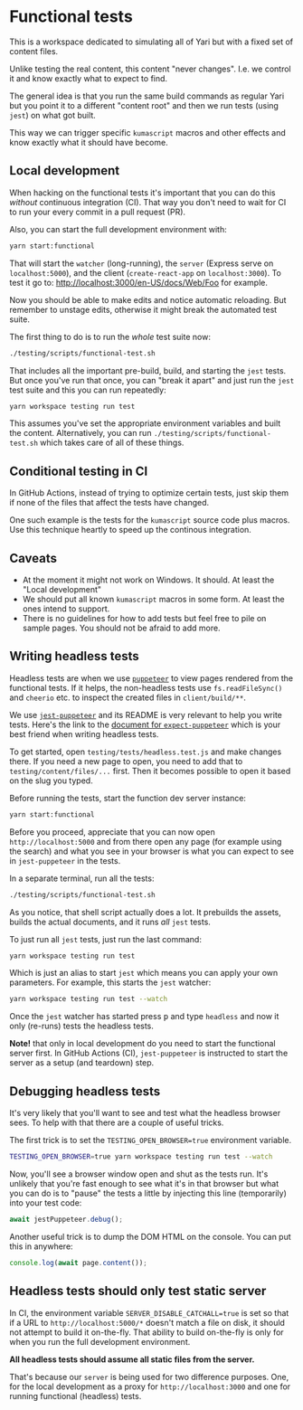# Functional tests

This is a workspace dedicated to simulating all of Yari but with a
fixed set of content files.

Unlike testing the real content, this content "never changes". I.e. we
control it and know exactly what to expect to find.

The general idea is that you run the same build commands as regular
Yari but you point it to a different "content root" and then we run
tests (using `jest`) on what got built.

This way we can trigger specific `kumascript` macros and other effects
and know exactly what it should have become.

## Local development

When hacking on the functional tests it's important that you can do
this _without_ continuous integration (CI). That way you don't need to
wait for CI to run your every commit in a pull request (PR).

Also, you can start the full development environment with:

```bash
yarn start:functional
```

That will start the `watcher` (long-running), the `server` (Express
serve on `localhost:5000`), and the client (`create-react-app` on
`localhost:3000`).
To test it go to:
[http://localhost:3000/en-US/docs/Web/Foo](http://localhost:3000/en-US/docs/Web/Foo)
for example.

Now you should be able to make edits and notice automatic reloading.
But remember to unstage edits, otherwise it might break the automated
test suite.

The first thing to do is to run the _whole_ test suite now:

```bash
./testing/scripts/functional-test.sh
```

That includes all the important pre-build, build, and starting the `jest`
tests. But once you've run that once, you can "break it apart" and just
run the `jest` test suite and this you can run repeatedly:

```bash
yarn workspace testing run test
```

This assumes you've set the appropriate environment variables and built the
content. Alternatively, you can run `./testing/scripts/functional-test.sh`
which takes care of all of these things.

## Conditional testing in CI

In GitHub Actions, instead of trying to optimize certain tests, just skip
them if none of the files that affect the tests have changed.

One such example is the tests for the `kumascript` source code plus macros.
Use this technique heartly to speed up the continous integration.

## Caveats

- At the moment it might not work on Windows. It should. At least the "Local
  development"
- We should put all known `kumascript` macros in some form. At least the ones
  intend to support.
- There is no guidelines for how to add tests but feel free to pile on
  sample pages. You should not be afraid to add more.

## Writing headless tests

Headless tests are when we use [`puppeteer`](https://pptr.dev/) to view pages
rendered from the functional tests. If it helps, the non-headless tests
use `fs.readFileSync()` and `cheerio` etc. to inspect the created files in
`client/build/**`.

We use [`jest-puppeteer`](https://github.com/smooth-code/jest-puppeteer) and
its README is very relevant to help you write tests. Here's the link to
the [document for `expect-puppeteer`](https://github.com/smooth-code/jest-puppeteer/blob/master/packages/expect-puppeteer/README.md#api)
which is your best friend when writing headless tests.

To get started, open `testing/tests/headless.test.js` and make changes there.
If you need a new page to open, you need to add that to
`testing/content/files/...` first. Then it becomes possible to open it
based on the slug you typed.

Before running the tests, start the function dev server instance:

```sh
yarn start:functional
```

Before you proceed, appreciate that you can now open `http://localhost:5000`
and from there open any page (for example using the search) and what you
see in your browser is what you can expect to see in `jest-puppeteer` in
the tests.

In a separate terminal, run all the tests:

```sh
./testing/scripts/functional-test.sh
```

As you notice, that shell script actually does a lot. It prebuilds the
assets, builds the actual documents, and it runs _all_ `jest` tests.

To just run all `jest` tests, just run the last command:

```sh
yarn workspace testing run test
```

Which is just an alias to start `jest` which means you can apply your own
parameters. For example, this starts the `jest` watcher:

```sh
yarn workspace testing run test --watch
```

Once the `jest` watcher has started press <kbd>p</kbd> and type `headless`
and now it only (re-runs) tests the headless tests.

**Note!** that only in local development do you need to start the functional
server first. In GitHub Actions (CI), `jest-puppeteer` is instructed to start
the server as a setup (and teardown) step.

## Debugging headless tests

It's very likely that you'll want to see and test
what the headless browser sees. To help with that there are a couple of
useful tricks.

The first trick is to set the `TESTING_OPEN_BROWSER=true` environment
variable.

```sh
TESTING_OPEN_BROWSER=true yarn workspace testing run test --watch
```

Now, you'll see a browser window open and shut as the tests run.
It's unlikely that you're fast enough to see what it's in that browser
but what you can do is to "pause" the tests a little by injecting
this line (temporarily) into your test code:

```javascript
await jestPuppeteer.debug();
```

Another useful trick is to dump the DOM HTML on the console. You can
put this in anywhere:

```javascript
console.log(await page.content());
```

## Headless tests should only test static server

In CI, the environment variable `SERVER_DISABLE_CATCHALL=true` is set so that
if a URL to `http://localhost:5000/*` doesn't match a file on disk, it should
not attempt to build it on-the-fly. That ability to build on-the-fly is
only for when you run the full development environment.

**All headless tests should assume all static files from the server.**

That's because our `server` is being used for two difference purposes.
One, for the local development as a proxy for `http://localhost:3000` and
one for running functional (headless) tests.
